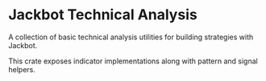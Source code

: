 # Jackbot Technical Analysis

A collection of basic technical analysis utilities for building strategies with Jackbot.

This crate exposes indicator implementations along with pattern and signal helpers.
